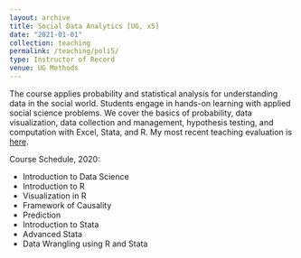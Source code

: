 ```yaml
---
layout: archive
title: Social Data Analytics [UG, x5]
date: "2021-01-01"
collection: teaching
permalink: /teaching/poli5/
type: Instructor of Record
venue: UG Methods
---
```


The course applies probability and statistical analysis for understanding data in the social world. Students engage in hands-on learning with applied social science problems. We cover the basics of probability, data visualization, data collection and management, hypothesis testing, and computation with Excel, Stata, and R.  My most recent teaching evaluation is [here](https://shanexuan.github.io/files/poli5-sp20.pdf).  

Course Schedule, 2020:   
* Introduction to Data Science  
* Introduction to R  
* Visualization in R       
* Framework of Causality     
* Prediction   
* Introduction to Stata    
* Advanced Stata  
* Data Wrangling using R and Stata  
